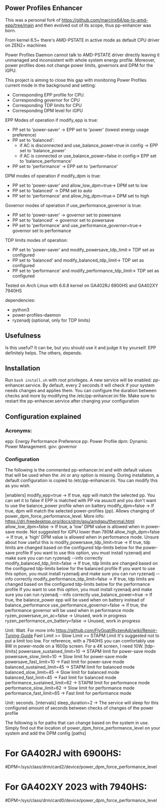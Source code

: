 ## Power Profiles Enhancer

This was a personal fork of https://github.com/marcinx64/pp-to-amd-epp/tree/main and then evolved out of its
scope, thus pp-enhancer was born.

From kernel 6.5+ there's AMD-PSTATE in active mode as default CPU driver on ZEN2+ machines

Power Profiles Daemon cannot talk to AMD-PSTATE driver directly leaving it unmanaged and inconsistent with whole system
energy profile. Moreover, power profiles does not change power limits, governors and DPM for the iGPU.

This project is aiming to close this gap with monitoring Power Profiles current mode in the background and setting:

* Corresponding EPP profile for CPU.
* Corresponding governor for CPU
* Corresponding TDP limits for CPU
* Corresponding DPM level for iGPU


EPP Modes of operation if modify_epp is true:

* PP set to 'power-saver' -> EPP set to 'power' (lowest energy usage preference)
* PP set to 'balanced':
    * if AC is disconnected and use_balance_power=true in config -> EPP set to 'balance_power'
    * if AC is connected or use_balance_power=false in config-> EPP set to 'balance_performance'
* PP set to 'performance' -> EPP set to 'performance'

DPM modes of operation if modify_dpm is true:

* PP set to 'power-saver' and allow_low_dpm=true-> DPM set to low
* PP set to 'balanced' -> DPM set to auto
* PP set to 'performance' and allow_hig_dpm=true-> DPM set to high

Governor modes of operation if use_performance_governor is true:

* PP set to 'power-saver' -> governor set to powersave
* PP set to 'balanced' -> governor set to powersave
* PP set to 'performance' and use_performance_governor=true-> governor set to performance

TDP limits modes of operation:

* PP set to 'power-saver' and modify_powersave_tdp_limit-> TDP set as configured
* PP set to 'balanced' and modify_balanced_tdp_limit-> TDP set as configured
* PP set to 'performance' and modify_performance_tdp_limit-> TDP set as configured

Tested on Arch Linux with 6.6.8 kernel on GA402RJ 6900HS and GA402XY 7940HS

dependencies:
* python3
* power-profiles-daemon
* ryzenadj (optional, only for TDP limits)

## Usefulness

Is this useful? It can be, but you should use it and judge it by yourself.
EPP definitely helps. The others, depends.

## Installation

Run ```bash install.sh``` with root privileges. A new service will be enabled: pp-enhancer.service. By default, every 2 seconds it will check if your system needs changes and applies them. You can configure the duration between checks and more by modifying the /etc/pp-enhancer.ini file. Make sure to restart the pp-enhancer.service after changing your configuration

## Configuration explained

### Acronyms:
epp: Energy Performance Preference
pp: Power Profile
dpm: Dynamic Power Management.
gov: governor

### Configuration

The following is the commented pp-enhancer.ini and with default values that will be used when the .ini or any option
is missing. During installation, a default configuration is copied to /etc/pp-enhancer.ini. You can modify this as you wish.

[enablers]
modify_epp=true -> If true, epp will match the selected pp. You can set it to false if EPP is matched with PP via asusctl
                    and you don't want to use the balance_power profile when on battery
modify_dpm=false  -> If true, dpm will match the selected power-profiles (pp). Allows changing of 
                     power_dpm_force_performance_level. More info: https://dri.freedesktop.org/docs/drm/gpu/amdgpu/thermal.html
allow_low_dpm=false -> If true, a 'low' DPM value is allowed when in power-save mode. Not suggested for iGPU lower than 780M
allow_high_dpm=false -> If true, a 'high' DPM value is allowed when in performance mode. Unsure about how useful this is
modify_powersave_tdp_limit=true -> If true, tdp limits are changed based on the configured tdp-limits below for the power-save profile
                    If you want to use this option, you must install ryzenadj and make sure you can run ryzenadj --info correctly
modify_balanced_tdp_limit=false -> If true, tdp limits are changed based on the configured tdp-limits below for the balanced profile
                    If you want to use this option, you must install ryzenadj and make sure you can run ryzenadj --info correctly
modify_performance_tdp_limit=false -> If true, tdp limits are changed based on the configured tdp-limits below for the performance profile
                    If you want to use this option, you must install ryzenadj and make sure you can run ryzenadj --info correctly
use_balance_power=true -> If true, the balance_power epp will be used when on battery instead of balance_performance
use_performance_governor=false -> If true, the performance governor will be used when in performance mode
ryzen_powersave_on_ac=false -> Unused, work in progress
ryzen_performance_on_battery=false -> Unused, work in progress


Unit: Watt. For more info 
https://github.com/FlyGoat/RyzenAdj/wiki/Renoir-Tuning-Guide
Fast Limit >= Slow Limit >= STAPM Limit
It's suggested not to put a limit too low.  For reference, with a 7940HS you can comfortably use 8W in power-mode on a 
1600p screen. For a 4K screen, I need 10W.
[tdp-limits] 
powersave_sustained_limit=10 ->  STAPM limit for power-save mode
powersave_slow_limit=10 -> Slow limit for power-save mode
powersave_fast_limit=10 -> Fast limit for power-save mode
balanced_sustained_limit=45 ->  STAPM limit for balanced mode
balanced_slow_limit=45 -> Slow limit for balanced mode
balanced_fast_limit=45 -> Fast limit for balanced mode
performance_sustained_limit=62 ->  STAPM limit for performance mode
performance_slow_limit=62 -> Slow limit for performance mode
performance_fast_limit=65 -> Fast limit for performance mode

Unit: seconds.
[intervals]
sleep_duration=2 -> The service will sleep for this configured amount of seconds between checks of changes
                    of the power profile


The following is for paths that can change based on the system in use. Simply find out the location of 
power_dpm_force_performance_level on your system and add the DPM config
[paths]
# For GA402RJ with 6900HS:
#DPM=/sys/class/drm/card2/device/power_dpm_force_performance_level
# For GA402XY 2023 with 7940HS:
#DPM=/sys/class/drm/card0/device/power_dpm_force_performance_level
